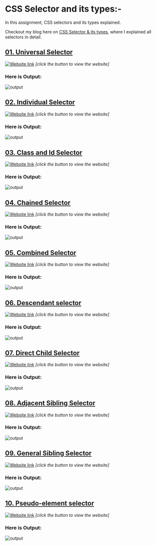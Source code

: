 # CSS Selector and its types:-

In this assignment, CSS selectors and its types explained. 

Checkout my blog here on [CSS Selector & its types](https://ansariyasirarfat.hashnode.dev/css-journey-begins-with-selectors), where I explained all selectors in detail.

## [01. Universal Selector](https://github.com/AnsariYasirArfat/Full-Stack-JavaScript-Bootcamp-2.0/tree/main/PracticeWork/03.%20CSS%20Selector%20%26%20its%20types/01.%20Universal%20selector)
[![Website link](https://img.shields.io/badge/Website-Link-green)](https://universal-selector-in-css.netlify.app/) *[click the button to view the website]* 
### Here is Output:    
![output](01.%20Universal%20selector/output.png)


## [02. Individual Selector ](https://github.com/AnsariYasirArfat/Full-Stack-JavaScript-Bootcamp-2.0/tree/main/PracticeWork/03.%20CSS%20Selector%20%26%20its%20types/02.%20Individual%20Selector)

[![Website link](https://img.shields.io/badge/Website-Link-green)](https://individual-selector-in-css.netlify.app/) *[click the button to view the website]* 
### Here is Output:    
![output](./02.%20Individual%20Selector/output.png)


## [03. Class and Id Selector ](https://github.com/AnsariYasirArfat/Full-Stack-JavaScript-Bootcamp-2.0/tree/main/PracticeWork/03.%20CSS%20Selector%20%26%20its%20types/03.%20Class%20and%20Id%20Selector)
[![Website link](https://img.shields.io/badge/Website-Link-green)](https://class-and-id-selector-in-css.netlify.app/) *[click the button to view the website]* 
### Here is Output:    
![output](./03.%20Class%20and%20Id%20Selector/output.png)


## [04. Chained Selector](https://github.com/AnsariYasirArfat/Full-Stack-JavaScript-Bootcamp-2.0/tree/main/PracticeWork/03.%20CSS%20Selector%20%26%20its%20types/04.%20Chained%20Selector)
[![Website link](https://img.shields.io/badge/Website-Link-green)](https://chained-selector-in-css.netlify.app/) *[click the button to view the website]* 
### Here is Output:    
![output](./04.%20Chained%20Selector/output.png)



## [05. Combined Selector ](https://github.com/AnsariYasirArfat/Full-Stack-JavaScript-Bootcamp-2.0/tree/main/PracticeWork/03.%20CSS%20Selector%20%26%20its%20types/05.%20Combined%20Selector)
[![Website link](https://img.shields.io/badge/Website-Link-green)](https://combined-selector-in-css.netlify.app/) *[click the button to view the website]* 
### Here is Output:    
![output](./05.%20Combined%20Selector/output.png)




## [06. Descendant selector ](https://github.com/AnsariYasirArfat/Full-Stack-JavaScript-Bootcamp-2.0/tree/main/PracticeWork/03.%20CSS%20Selector%20%26%20its%20types/06.%20Descendant%20selector)
[![Website link](https://img.shields.io/badge/Website-Link-green)](https://descendent-selector-in-css.netlify.app/) *[click the button to view the website]* 
### Here is Output:    
![output](./06.%20Descendant%20selector/output.png)



## [07. Direct Child Selector](https://github.com/AnsariYasirArfat/Full-Stack-JavaScript-Bootcamp-2.0/tree/main/PracticeWork/03.%20CSS%20Selector%20%26%20its%20types/07.%20Direct%20Child%20Selector)
[![Website link](https://img.shields.io/badge/Website-Link-green)](https://direct-chid-selector-in-css.netlify.app/) *[click the button to view the website]* 
### Here is Output:    
![output](./07.%20Direct%20Child%20Selector/output.png)


## [08. Adjacent Sibling Selector ](https://github.com/AnsariYasirArfat/Full-Stack-JavaScript-Bootcamp-2.0/tree/main/PracticeWork/03.%20CSS%20Selector%20%26%20its%20types/08.%20Adjacent%20Sibling%20Selector%20(%20%2B%20))
[![Website link](https://img.shields.io/badge/Website-Link-green)](https://adjacent-sibling-selector-in-css.netlify.app/) *[click the button to view the website]* 
### Here is Output:    
![output](./08.%20Adjacent%20Sibling%20Selector%20(%20%2B%20)/output.png)



## [09. General Sibling Selector ](https://github.com/AnsariYasirArfat/Full-Stack-JavaScript-Bootcamp-2.0/tree/main/PracticeWork/03.%20CSS%20Selector%20%26%20its%20types/09.%20General%20Sibling%20Selector%20(~))
[![Website link](https://img.shields.io/badge/Website-Link-green)](https://general-sibling-selector-in-css.netlify.app/) *[click the button to view the website]* 
### Here is Output:    
![output](./09.%20General%20Sibling%20Selector%20(~)/output.png)




## [10. Pseudo-element selector ](https://github.com/AnsariYasirArfat/Full-Stack-JavaScript-Bootcamp-2.0/tree/main/PracticeWork/03.%20CSS%20Selector%20%26%20its%20types/10.%20Pseudo-element%20selector)
[![Website link](https://img.shields.io/badge/Website-Link-green)](https://pseudo-element-selector-in-css.netlify.app/) *[click the button to view the website]* 
### Here is Output:    
![output](./10.%20Pseudo-element%20selector/output.png)

